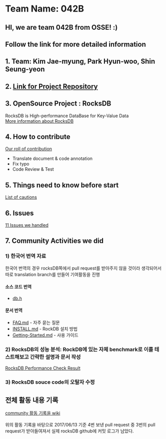 # Team Name: 042B
## HI, we are team 042B from OSSE! :)
## Follow the link for more detailed information 

## 1. Team: Kim Jae-myung, Park Hyun-woo, Shin Seung-yeon
## 2. [Link for Project Repository](https://github.com/17-1-SKKU-OSS/rocksdb)

## 3. OpenSource Project : RocksDB
RocksDB is High-performance DataBase for Key-Value Data <br/>
[More information about RocksDB](https://github.com/17-1-SKKU-OSS/rocksdb/wiki/%EC%84%A0%EC%A0%95-%EC%98%A4%ED%94%88%EC%86%8C%EC%8A%A4-%ED%94%84%EB%A1%9C%EC%A0%9D%ED%8A%B8)

## 4. How to contribute

[Our roll of contribution](https://github.com/17-1-SKKU-OSS/rocksdb/wiki/커뮤니티-활동-방안)

- Translate document & code annotation 
- Fix typo
- Code Review & Test <br/>

## 5. Things need to know before start
[List of cautions](https://github.com/17-1-SKKU-OSS/rocksdb/wiki/%EC%A3%BC%EC%9D%98%EC%82%AC%ED%95%AD)

## 6. Issues
[11 Issues we handled](https://github.com/17-1-SKKU-OSS/rocksdb/issues)

## 7. Community Activities we did
### 1) 한국어 번역 자료
한국어 번역의 경우 rocksDB쪽에서 pull request를 받아주지 않을 것이라 생각되어서 따로 translation branch를 만들어 기여활동을 진행 
#### 소스 코드 번역
  - [db.h](translate_doc/Kor/db_h.txt)<br/>
#### 문서 번역
  - [FAQ.md](translate_doc/Kor/faq.md) - 자주 묻는 질문<br/>
  - [INSTALL.md](translate_doc/Kor/INSTALL.md) - RockDB 설치 방법<br/>
  - [Getting-Started.md](translate_doc/Kor/getting-started.md) - 사용 가이드

### 2) RocksDB의 성능 분석: RockDB에 있는 자체 benchmark로 이를 테스트해보고 간략한 설명과 문서 작성
[RocksDB Performance Check Result](https://github.com/17-1-SKKU-OSS/rocksdb/wiki/성능-분석-방법-및-결과)
  
### 3) RocksDB souce code의 오탈자 수정
  
## 전체 활동 내용 기록
[community 활동 기록을 wiki](https://github.com/17-1-SKKU-OSS/rocksdb/wiki/%ED%99%9C%EB%8F%99-%EA%B8%B0%EB%A1%9D) <br/><br/>
위의 활동 기록을 바탕으로 2017/06/13 기준 4번 보낸 pull request 중 3번의 pull request가 받아들여져서 실제 rocksDB github에 커밋 로그가 남았다.
